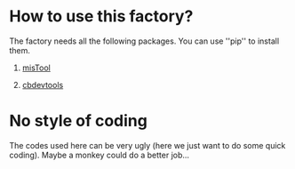 How to use this factory?
========================

The factory needs all the following packages. You can use ''pip'' to install them.

  1. [misTool](https://pypi.org/project/mistool)

  1. [cbdevtools](https://pypi.org/project/cbdevtools)


No style of coding
==================

The codes used here can be very ugly (here we just want to do some quick coding). Maybe a monkey could do a better job...
